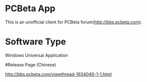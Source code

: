 # PCBeta App

This is an unofficial client for PCBeta forum(http://bbs.pcbeta.com).

# Software Type

Windows Universal Application 

#Release Page (Chinese)

http://bbs.pcbeta.com/viewthread-1634040-1-1.html

